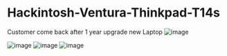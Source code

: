 # Hackintosh-Ventura-Thinkpad-T14s
Customer come back after 1 year upgrade new Laptop
![image](https://github.com/sonvirgo/T14s/assets/10823037/5f11a52f-bc69-49bf-85d2-e810d86c6902)

![image](https://github.com/sonvirgo/T14s/assets/10823037/c4514de8-bfd8-4bb5-b877-0fa7d94ddffc)
![image](https://github.com/sonvirgo/Hackintosh-Ventura-Thinkpad-T14s/assets/10823037/49491a2c-6bde-4065-9da1-e1043137d814)
![image](https://github.com/sonvirgo/Hackintosh-Ventura-Thinkpad-T14s/assets/10823037/a30c9964-6682-498e-b6c8-ecb45e0ea7b1)




